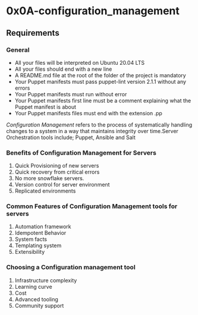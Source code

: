 # 0x0A-configuration_management
## Requirements
### General
* All your files will be interpreted on Ubuntu 20.04 LTS
* All your files should end with a new line
* A README.md file at the root of the folder of the project is mandatory
* Your Puppet manifests must pass puppet-lint version 2.1.1 without any errors
* Your Puppet manifests must run without error
* Your Puppet manifests first line must be a comment explaining what the Puppet manifest is about
* Your Puppet manifests files must end with the extension .pp 

*Configuration Management* refers to the process of systematically handling changes to a system in a way that maintains integrity over time.Server Orchestration tools include; Puppet, Ansible and Salt

### Benefits of Configuration Management for Servers
1. Quick Provisioning of new servers
2. Quick recovery from critical errors
3. No more snowflake servers.
4. Version control for server environment
5. Replicated environments

### Common Features of Configuration Management tools for servers
1. Automation framework
2. Idempotent Behavior
3. System facts
4. Templating system
5. Extensibility

### Choosing a Configuration management tool
1. Infrastructure complexity
2. Learning curve
3. Cost
4. Advanced tooling
5. Community support
